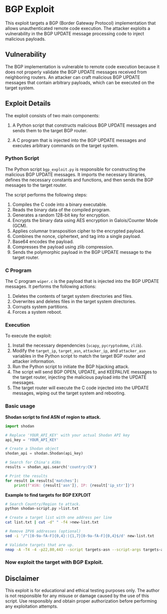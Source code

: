 # BGP Exploit

This exploit targets a BGP (Border Gateway Protocol) implementation that allows unauthenticated remote code execution. The attacker exploits a vulnerability in the BGP UPDATE message processing code to inject malicious payloads.

## Vulnerability

The BGP implementation is vulnerable to remote code execution because it does not properly validate the BGP UPDATE messages received from neighboring routers. An attacker can craft malicious BGP UPDATE messages that contain arbitrary payloads, which can be executed on the target system.

## Exploit Details

The exploit consists of two main components:

1. A Python script that constructs malicious BGP UPDATE messages and sends them to the target BGP router.

2. A C program that is injected into the BGP UPDATE messages and executes arbitrary commands on the target system.

### Python Script

The Python script `bgp_exploit.py` is responsible for constructing the malicious BGP UPDATE messages. It imports the necessary libraries, defines the necessary constants and functions, and then sends the BGP messages to the target router.

The script performs the following steps:

1. Compiles the C code into a binary executable.
2. Reads the binary data of the compiled program.
3. Generates a random 128-bit key for encryption.
4. Encrypts the binary data using AES encryption in Galois/Counter Mode (GCM).
5. Applies columnar transposition cipher to the encrypted payload.
6. Combines the nonce, ciphertext, and tag into a single payload.
7. Base64 encodes the payload.
8. Compresses the payload using zlib compression.
9. Sends the polymorphic payload in the BGP UPDATE message to the target router.

### C Program

The C program `wiper.c` is the payload that is injected into the BGP UPDATE messages. It performs the following actions:

1. Deletes the contents of target system directories and files.
2. Overwrites and deletes files in the target system directories.
3. Corrupts system partitions.
4. Forces a system reboot.

### Execution

To execute the exploit:

1. Install the necessary dependencies (`scapy`, `pycryptodome`, `zlib`).
2. Modify the `target_ip`, `target_asn`, `attacker_ip`, and `attacker_asn` variables in the Python script to match the target BGP router and attacker information.
3. Run the Python script to initiate the BGP hijacking attack.
4. The script will send BGP OPEN, UPDATE, and KEEPALIVE messages to the target router, injecting the malicious payload into the UPDATE messages.
5. The target router will execute the C code injected into the UPDATE messages, wiping out the target system and rebooting.

### Basic usage

__**Shodan** script to find ASN of region to attack.__

```py
import shodan

# Replace 'YOUR_API_KEY' with your actual Shodan API key
api_key = 'YOUR_API_KEY'

# Create a Shodan object
shodan_api = shodan.Shodan(api_key)

# Search for China's ASNs
results = shodan_api.search('country:CN')

# Print the results
for result in results['matches']:
    print(f"ASN: {result['asn']}, IP: {result['ip_str']}")
```

__Example to find targets for **BGP EXPLOIT**__

```sh
# Search Country/Region to attack.
python shodan-script.py >list.txt

# Create a target list with one address per line
cat list.txt | cut -d" " -f4 >new-list.txt

# Remove IPV6 addresses (optional)
sed -i '/^([0-9a-fA-F]{0,4}:){1,7}[0-9a-fA-F]{0,4}$/d' new-list.txt

# Validate targets that are up.
nmap -A -T4 -4 -p22,80,443 --script targets-asn --script-args targets-asn.asn=65000-65535 --webxml -oX region_X_is_vuln.xml -iL new-list.txt
```

### Now exploit the target with BGP Exploit.

## Disclaimer

This exploit is for educational and ethical testing purposes only. The author is not responsible for any misuse or damage caused by the use of this script. Use responsibly and obtain proper authorization before performing any exploitation attempts.
